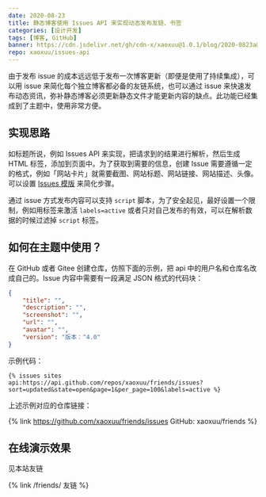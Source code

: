 ```yaml
---
date: 2020-08-23
title: 静态博客使用 Issues API 来实现动态发布友链、书签
categories: [设计开发]
tags: [博客, GitHub]
banner: https://cdn.jsdelivr.net/gh/cdn-x/xaoxuu@1.0.1/blog/2020-0823a@2x.jpg
repo: xaoxuu/issues-api
---
```


由于发布 issue 的成本远远低于发布一次博客更新（即便是使用了持续集成），可以用 issue 来简化每个独立博客都必备的友链系统，也可以通过 issue 来快速发布动态资讯，弥补静态博客必须更新静态文件才能更新内容的缺点。此功能已经集成到了主题中，使用非常方便。

<!-- more -->

## 实现思路

如标题所说，例如 Issues API 来实现，把请求到的结果进行解析，然后生成 HTML 标签，添加到页面中。为了获取到需要的信息，创建 Issue 需要遵循一定的格式，例如「网站卡片」就需要截图、网站标题、网站链接、网站描述、头像。可以设置 [Issues 模版](https://github.com/volantis-x/examples/issues/new/choose) 来简化步骤。

通过 issue 方式发布内容可以支持 `script` 脚本，为了安全起见，最好设置一个限制，例如用标签来激活 `labels=active` 或者只对自己发布的有效，可以在解析数据的时候过滤掉 `script` 标签。


## 如何在主题中使用？

在 GitHub 或者 Gitee 创建仓库，仿照下面的示例，把 api 中的用户名和仓库名改成自己的。Issue 内容中需要有一段满足 JSON 格式的代码块：

```json
{
    "title": "",
    "description": "",
    "screenshot": "",
    "url": "",
    "avatar": "",
    "version": "版本：^4.0"
}
```

示例代码：

```
{% issues sites api:https://api.github.com/repos/xaoxuu/friends/issues?sort=updated&state=open&page=1&per_page=100&labels=active %}
```

上述示例对应的仓库链接：

{% link https://github.com/xaoxuu/friends/issues GitHub:&nbsp;xaoxuu/friends %}

## 在线演示效果

见本站友链

{% link /friends/ 友链 %}
